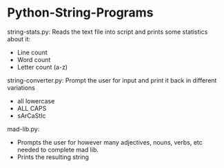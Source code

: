 # Python-String-Programs

string-stats.py:
Reads the text file into script and prints some statistics about it: 
- Line count
- Word count
- Letter count (a-z)

string-converter.py:
Prompt the user for input and print it back in different variations
- all lowercase
- ALL CAPS
- sArCaStIc 

mad-lib.py:
- Prompts the user for however many adjectives, nouns, verbs, etc  needed to complete mad lib.
- Prints the resulting string
